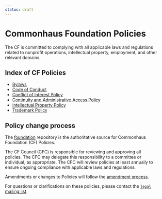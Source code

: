 ```yaml
---
status: draft
---
```

# Commonhaus Foundation Policies

The CF is committed to complying with all applicable laws and regulations related to nonprofit operations, intellectual property, employment, and other relevant domains.

## Index of CF Policies

- [Bylaws](../bylaws/README.md)
- [Code of Conduct](./code-of-conduct.md)
- [Conflict of Interest Policy](./conflict-of-interest.md)
- [Continuity and Administrative Access Policy](./succession-plan.md)
- [Intellectual Property Policy](./ip-policy.md)
- [Trademark Policy](./trademark-policy.md)

## Policy change process

The [foundation][] repository is the authoritative source for Commonhaus Foundation (CF) Policies.

[foundation]: https://github.com/commonhaus/foundation-draft

The CF Council (CFC) is responsible for reviewing and approving all policies. The CFC may delegate this responsibility to a committee or individual, as appropriate. The CFC will review policies at least annually to ensure ongoing compliance with applicable laws and regulations.

Amendments or changes to Policies will follow the [amendment process][].

For questions or clarifications on these policies, please contact the [`legal` mailing list][CONTACTS.yaml].

[CONTACTS.yaml]: https://github.com/commonhaus/foundation-draft/blob/main/CONTACTS.yaml
[amendment process]: ../bylaws/8-amendments.md
